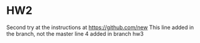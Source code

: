 # HW2
Second try at the instructions at https://github.com/new
This line added in the branch, not the master
line 4 added in branch hw3
